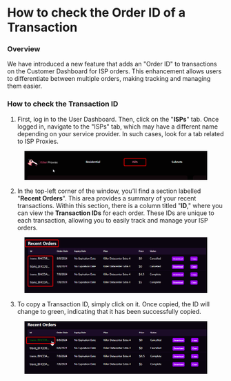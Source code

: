 # How to check the Order ID of a Transaction

### Overview

We have introduced a new feature that adds an "Order ID" to transactions on the Customer Dashboard for ISP orders. This enhancement allows users to differentiate between multiple orders, making tracking and managing them easier.&#x20;

### How to check the Transaction ID

1. First, log in to the User Dashboard. Then, click on the "**ISPs**" tab. Once logged in, navigate to the "ISPs" tab, which may have a different name depending on your service provider. In such cases, look for a tab related to ISP Proxies.

<figure><img src="../.gitbook/assets/image.png" alt=""><figcaption></figcaption></figure>

2. In the top-left corner of the window, you’ll find a section labelled "**Recent Orders**". This area provides a summary of your recent transactions. Within this section, there is a column titled "**ID**," where you can view the **Transaction IDs** for each order. These IDs are unique to each transaction, allowing you to easily track and manage your ISP orders.

<figure><img src="../.gitbook/assets/image (2).png" alt=""><figcaption></figcaption></figure>

3. To copy a Transaction ID, simply click on it. Once copied, the ID will change to green, indicating that it has been successfully copied.

<figure><img src="../.gitbook/assets/image (4).png" alt=""><figcaption></figcaption></figure>
